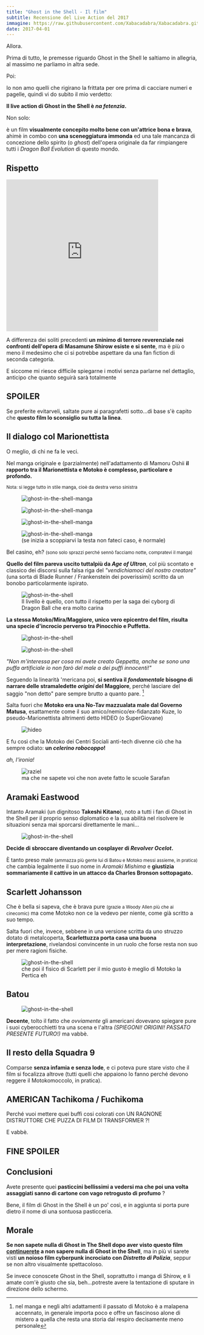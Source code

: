 ```yaml
---
title: "Ghost in the Shell - Il film"
subtitle: Recensione del Live Action del 2017
immagine: https://raw.githubusercontent.com/Xabacadabra/Xabacadabra.github.io/master/images/ghost-in-the-shell-film-2017.jpg
date: 2017-04-01
---
```


Allora.

Prima di tutto, le premesse riguardo Ghost in the Shell le saltiamo in allegria, al massimo ne parliamo in altra sede.

Poi:

Io non amo quelli che rigirano la frittata per ore prima di cacciare numeri e pagelle, quindi vi do subito il mio verdetto:

<span itemprop="headline">**Il live action di Ghost in the Shell è _na fetenzia_.**</span>

Non solo:

è un film **visualmente concepito molto bene con un'attrice bona e brava**, ahimè in combo con **una sceneggiatura immonda** ed una tale mancanza di concezione dello spirito (o _ghost_) dell'opera originale da far rimpiangere tutti i _Dragon Ball Evolution_ di questo mondo.

## Rispetto

<iframe src="https://www.instagram.com/p/BTEakdvD4Sf/embed" width="400" height="400" style="border:none;overflow:hidden" scrolling="no" frameborder="0" allowTransparency="true" allowFullScreen="true"></iframe>


A differenza dei soliti precedenti **un minimo di terrore reverenziale nei confronti dell'opera di Masamune Shirow esiste e si sente**, ma è più o meno il medesimo che ci si potrebbe aspettare da una fan fiction di seconda categoria.

E siccome mi riesce difficile spiegarne i motivi senza parlarne nel dettaglio, anticipo che quanto seguirà sarà totalmente

## SPOILER

Se preferite evitarveli, saltate pure ai paragrafetti sotto...di base s'è capito che **questo film lo sconsiglio su tutta la linea**.

## Il dialogo col Marionettista

O meglio, di chi ne fa le veci.

Nel manga originale e (parzialmente) nell'adattamento di Mamoru Oshii **il rapporto tra il Marionettista e Motoko è complesso, particolare e profondo.**

<small>Nota: si legge tutto in stile manga, cioè da destra verso sinistra</small>

<figure>
	<img src="https://raw.githubusercontent.com/Xabacadabra/Xabacadabra.github.io/master/gallery/ghost-in-the-shell/ghost-in-the-shell-1.jpg" alt='ghost-in-the-shell-manga'>
</figure>

<figure>
	<img src="https://raw.githubusercontent.com/Xabacadabra/Xabacadabra.github.io/master/gallery/ghost-in-the-shell/ghost-in-the-shell-2.jpg" alt='ghost-in-the-shell-manga'>
</figure>

<figure>
	<img src="https://raw.githubusercontent.com/Xabacadabra/Xabacadabra.github.io/master/gallery/ghost-in-the-shell/ghost-in-the-shell-3.jpg" alt='ghost-in-the-shell-manga'>
</figure>

<figure>
	<img src="https://raw.githubusercontent.com/Xabacadabra/Xabacadabra.github.io/master/gallery/ghost-in-the-shell/ghost-in-the-shell-4.jpg" alt='ghost-in-the-shell-manga'>
<figcaption>(se inizia a scoppiarvi la testa non fateci caso, è normale)</figcaption>
</figure>

Bel casino, eh? <small>(sono solo sprazzi perché sennò facciamo notte, compratevi il manga)</small>

**Quello del film pareva uscito tuttalpiù da _Age of Ultron_**, col più scontato e classico dei discorsi sulla falsa riga del _"vendichiamoci del nostro creatore"_ (una sorta di Blade Runner / Frankenstein dei poverissimi) scritto da un bonobo particolarmente ispirato.

<figure>
	<img src="https://raw.githubusercontent.com/Xabacadabra/Xabacadabra.github.io/master/gallery/ghost-in-the-shell/c17-c18.jpg" alt='ghost-in-the-shell'>
<figcaption>Il livello è quello, con tutto il rispetto per la saga dei cyborg di Dragon Ball che era molto carina</figcaption>
</figure>

**La stessa Motoko/Mira/Maggiore, unico vero epicentro del film, risulta una specie d'incrocio perverso tra Pinocchio e Puffetta.**

<figure>
	<img src="https://raw.githubusercontent.com/Xabacadabra/Xabacadabra.github.io/master/gallery/ghost-in-the-shell/puffetta.jpg" alt='ghost-in-the-shell'>
</figure>

<figure>
	<img src="https://raw.githubusercontent.com/Xabacadabra/Xabacadabra.github.io/master/gallery/ghost-in-the-shell/geppetta.jpg" alt='ghost-in-the-shell'>
</figure>

_"Non m'interessa per cosa mi avete creato Geppetta, anche se sono una puffa artificiale io non farò del male a dei puffi innocenti!"_

Seguendo la linearità 'mericana poi, **si sentiva il _fondamentale_ bisogno di narrare delle stramaledette _origini_ del Maggiore**, perché lasciare del saggio "non detto" pare sempre brutto a quanto pare. [^passato]

[^passato]: nel manga e negli altri adattamenti il passato di Motoko è a malapena accennato, in generale importa poco e offre un fascinoso alone di mistero a quella che resta una storia dal respiro decisamente meno personale

Salta fuori che **Motoko era una No-Tav mazzualata male dal Governo Matusa**, esattamente come il suo amico/nemico/ex-fidanzato Kuze, lo pseudo-Marionettista altrimenti detto HIDEO (o SuperGiovane)

<figure>
	<img src="https://static2.fjcdn.com/comments/I+was+scared+of+all+system+start+up+screensfor+some+reason+_49e55a9eb9d4364ae3568f72a694dc75.jpg" alt='hideo'>
</figure>

E fu così che la Motoko dei Centri Sociali anti-tech divenne ciò che ha sempre odiato: **un _celerino robocoppo_!**

_ah, l'ironia!_

<figure>
	<img src="https://static.giantbomb.com/uploads/scale_small/0/3661/402647-raziel_poster.jpg" alt='raziel'>
	<figcaption>ma che ne sapete voi che non avete fatto le scuole Sarafan </figcaption>
</figure>

## Aramaki Eastwood

Intanto Aramaki (un dignitoso **Takeshi Kitano**), noto a tutti i fan di Ghost in the Shell per il proprio senso diplomatico e la sua abilità nel risolvere le situazioni senza mai sporcarsi direttamente le mani...

<figure>
	<img src="https://raw.githubusercontent.com/Xabacadabra/Xabacadabra.github.io/master/gallery/ghost-in-the-shell/aramaki.jpg" alt='ghost-in-the-shell'>
</figure>

**Decide di sbroccare diventando un cosplayer di _Revolver Ocelot_.**

È tanto preso male <small>(ammazza più gente lui di Batou e Motoko messi assieme, in pratica)</small> che cambia legalmente il suo nome in _Aramaki Mishima_ e **giustizia sommariamente il cattivo in un attacco da Charles Bronson sottopagato.**

## Scarlett Johansson

Che è bella si sapeva, che è brava pure <small>(grazie a Woody Allen più che ai cinecomic)</small> ma come Motoko non ce la vedevo per niente, come già scritto a suo tempo.

Salta fuori che, invece, sebbene in una versione scritta da uno struzzo dotato di metalcoperta, **Scarlettuzza porta casa una buona interpretazione**, rivelandosi convincente in un ruolo che forse resta non suo per mere ragioni fisiche.

<figure>
	<img src="https://raw.githubusercontent.com/Xabacadabra/Xabacadabra.github.io/master/gallery/ghost-in-the-shell/scarlett-johansson.jpg" alt='ghost-in-the-shell'>
	<figcaption>che poi il fisico di Scarlett per il mio gusto è meglio di Motoko la Pertica eh</figcaption>
</figure>

## Batou

<figure>
	<img src="https://raw.githubusercontent.com/Xabacadabra/Xabacadabra.github.io/master/gallery/ghost-in-the-shell/batou.jpg" alt='ghost-in-the-shell'>
</figure>

**Decente**, tolto il fatto che _ovviamente_ gli americani dovevano spiegare pure i suoi cyberocchietti tra una scena e l'altra _(SPIEGONI! ORIGINI! PASSATO PRESENTE FUTURO!)_ ma vabbè.

## Il resto della Squadra 9

Comparse **senza infamia e senza lode**, e ci poteva pure stare visto che il film si focalizza altrove (tutti quelli che appaiono lo fanno perché devono reggere il Motokomoccolo, in pratica).

## AMERICAN Tachikoma / Fuchikoma

Perché vuoi mettere quei buffi cosi colorati con UN RAGNONE DISTRUTTORE CHE PUZZA DI FILM DI TRANSFORMER ?!

E vabbè.

## FINE SPOILER

## Conclusioni

Avete presente quei **pasticcini bellissimi a vedersi ma che poi una volta assaggiati sanno di cartone con vago retrogusto di profumo** ?

Bene, il film di Ghost in the Shell è un po' così, e in aggiunta si porta pure dietro il nome di una sontuosa pasticceria.

## Morale

**Se non sapete nulla di Ghost in The Shell dopo aver visto questo film <u>continuerete</u> a non sapere nulla di Ghost in the Shell**, ma in più vi sarete visti **un noioso film cyberpunk incrociato con _Distretto di Polizia_**, seppur se non altro visualmente spettacoloso.

Se invece conoscete Ghost in the Shell, soprattutto i manga di Shirow, e li amate com'è giusto che sia, beh...potreste avere la tentazione di sputare in direzione dello schermo.

<div class="hreview" style="display: none;">
<span class="item"> <span style="font-size: xx-small;"><span style="font-family: &quot;trebuchet ms&quot; , sans-serif;"><span class="fn">Ghost in the Shell</span><br /> </span></span></span><span style="font-size: xx-small;"><span style="font-family: &quot;trebuchet ms&quot; , sans-serif;"> Recensito da: <span class="reviewer">Andrea Corinti</span> Data: <span class="dtreviewed">Apr 1 2017<br /> </span> Voto: <span class="rating">2</span></span></span></div>
